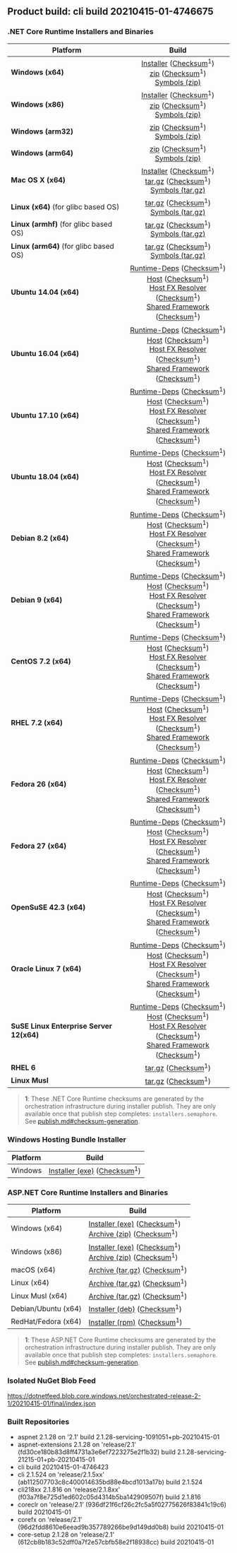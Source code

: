 ## Product build: cli build 20210415-01-4746675

### .NET Core Runtime Installers and Binaries

| Platform | Build |
|---------|:----------:|
| **Windows (x64)**                         | [Installer][win-x64-installer] ([Checksum][win-x64-installer-checksum]<sup>1</sup>)<br>[zip][win-x64-zip]   ([Checksum][win-x64-zip-checksum]<sup>1</sup>)<br>[Symbols (zip)][win-x64-symbols-zip]   |
| **Windows (x86)**                         | [Installer][win-x86-installer] ([Checksum][win-x86-installer-checksum]<sup>1</sup>)<br>[zip][win-x86-zip]   ([Checksum][win-x86-zip-checksum]<sup>1</sup>)<br>[Symbols (zip)][win-x86-symbols-zip]   |
| **Windows (arm32)**                       |                                                                                        [zip][win-arm-zip]   ([Checksum][win-arm-zip-checksum]<sup>1</sup>)<br>[Symbols (zip)][win-arm-symbols-zip]   |
| **Windows (arm64)**                       |                                                                                        [zip][win-arm64-zip] ([Checksum][win-arm64-zip-checksum]<sup>1</sup>)<br>[Symbols (zip)][win-arm64-symbols-zip] |
| **Mac OS X (x64)**                        | [Installer][osx-installer] ([Checksum][osx-installer-checksum]<sup>1</sup>)<br>[tar.gz][osx-targz]          ([Checksum][osx-targz-checksum]<sup>1</sup>)<br>[Symbols (tar.gz)][osx-symbols-targz]       |
| **Linux (x64)** (for glibc based OS)      |                                                                                        [tar.gz][linux-x64-targz] ([Checksum][linux-x64-targz-checksum]<sup>1</sup>)<br>[Symbols (tar.gz)][linux-x64-symbols-targz] |
| **Linux (armhf)** (for glibc based OS)    |                                                                                        [tar.gz][linux-arm-targz] ([Checksum][linux-arm-targz-checksum]<sup>1</sup>)<br>[Symbols (tar.gz)][linux-arm-symbols-targz] |
| **Linux (arm64)** (for glibc based OS)    |                                                                                        [tar.gz][linux-arm64-targz] ([Checksum][linux-arm64-targz-checksum]<sup>1</sup>)<br>[Symbols (tar.gz)][linux-arm64-symbols-targz] |
| **Ubuntu 14.04 (x64)**                    | [Runtime-Deps][ubuntu-14.04-runtime-deps] ([Checksum][ubuntu-14.04-runtime-deps-checksum]<sup>1</sup>)<br>[Host][deb-package-host] ([Checksum][deb-package-host-checksum]<sup>1</sup>)<br>[Host FX Resolver][deb-package-hostfxr] ([Checksum][deb-package-hostfxr-checksum]<sup>1</sup>)<br>[Shared Framework][deb-package-sharedfx] ([Checksum][deb-package-sharedfx-checksum]<sup>1</sup>)<br> |
| **Ubuntu 16.04 (x64)**                    | [Runtime-Deps][ubuntu-16.04-runtime-deps] ([Checksum][ubuntu-16.04-runtime-deps-checksum]<sup>1</sup>)<br>[Host][deb-package-host] ([Checksum][deb-package-host-checksum]<sup>1</sup>)<br>[Host FX Resolver][deb-package-hostfxr] ([Checksum][deb-package-hostfxr-checksum]<sup>1</sup>)<br>[Shared Framework][deb-package-sharedfx] ([Checksum][deb-package-sharedfx-checksum]<sup>1</sup>)<br> |
| **Ubuntu 17.10 (x64)**                    | [Runtime-Deps][ubuntu-17.10-runtime-deps] ([Checksum][ubuntu-17.10-runtime-deps-checksum]<sup>1</sup>)<br>[Host][deb-package-host] ([Checksum][deb-package-host-checksum]<sup>1</sup>)<br>[Host FX Resolver][deb-package-hostfxr] ([Checksum][deb-package-hostfxr-checksum]<sup>1</sup>)<br>[Shared Framework][deb-package-sharedfx] ([Checksum][deb-package-sharedfx-checksum]<sup>1</sup>)<br> |
| **Ubuntu 18.04 (x64)**                    | [Runtime-Deps][ubuntu-18.04-runtime-deps] ([Checksum][ubuntu-18.04-runtime-deps-checksum]<sup>1</sup>)<br>[Host][deb-package-host] ([Checksum][deb-package-host-checksum]<sup>1</sup>)<br>[Host FX Resolver][deb-package-hostfxr] ([Checksum][deb-package-hostfxr-checksum]<sup>1</sup>)<br>[Shared Framework][deb-package-sharedfx] ([Checksum][deb-package-sharedfx-checksum]<sup>1</sup>)<br> |
| **Debian 8.2 (x64)**                      | [Runtime-Deps][debian-8.2-runtime-deps]   ([Checksum][debian-8.2-runtime-deps-checksum]<sup>1</sup>)<br>[Host][deb-package-host] ([Checksum][deb-package-host-checksum]<sup>1</sup>)<br>[Host FX Resolver][deb-package-hostfxr] ([Checksum][deb-package-hostfxr-checksum]<sup>1</sup>)<br>[Shared Framework][deb-package-sharedfx] ([Checksum][deb-package-sharedfx-checksum]<sup>1</sup>)<br> |
| **Debian 9 (x64)**                        | [Runtime-Deps][debian-9-runtime-deps]     ([Checksum][debian-9-runtime-deps-checksum]<sup>1</sup>)<br>[Host][deb-package-host] ([Checksum][deb-package-host-checksum]<sup>1</sup>)<br>[Host FX Resolver][deb-package-hostfxr] ([Checksum][deb-package-hostfxr-checksum]<sup>1</sup>)<br>[Shared Framework][deb-package-sharedfx] ([Checksum][deb-package-sharedfx-checksum]<sup>1</sup>)<br> |
| **CentOS 7.2 (x64)**                      | [Runtime-Deps][centos-7-runtime-deps]      ([Checksum][centos-7-runtime-deps-checksum]<sup>1</sup>)<br>[Host][rpm-package-host] ([Checksum][rpm-package-host-checksum]<sup>1</sup>)<br>[Host FX Resolver][rpm-package-hostfxr]       ([Checksum][rpm-package-hostfxr-checksum]<sup>1</sup>)<br>[Shared Framework][rpm-package-sharedfx]       ([Checksum][rpm-package-sharedfx-checksum]<sup>1</sup>)<br> |
| **RHEL 7.2 (x64)**                        | [Runtime-Deps][rhel-7-runtime-deps]        ([Checksum][rhel-7-runtime-deps-checksum]<sup>1</sup>)<br>[Host][rpm-package-host] ([Checksum][rpm-package-host-checksum]<sup>1</sup>)<br>[Host FX Resolver][rpm-package-hostfxr]       ([Checksum][rpm-package-hostfxr-checksum]<sup>1</sup>)<br>[Shared Framework][rpm-package-sharedfx]       ([Checksum][rpm-package-sharedfx-checksum]<sup>1</sup>)<br> |
| **Fedora 26 (x64)**                       | [Runtime-Deps][fedora-26-runtime-deps]     ([Checksum][fedora-26-runtime-deps-checksum]<sup>1</sup>)<br>[Host][rpm-package-host] ([Checksum][rpm-package-host-checksum]<sup>1</sup>)<br>[Host FX Resolver][rpm-package-hostfxr]       ([Checksum][rpm-package-hostfxr-checksum]<sup>1</sup>)<br>[Shared Framework][rpm-package-sharedfx]       ([Checksum][rpm-package-sharedfx-checksum]<sup>1</sup>)<br> |
| **Fedora 27 (x64)**                       | [Runtime-Deps][fedora-27-runtime-deps]     ([Checksum][fedora-27-runtime-deps-checksum]<sup>1</sup>)<br>[Host][rpm-package-host] ([Checksum][rpm-package-host-checksum]<sup>1</sup>)<br>[Host FX Resolver][rpm-package-hostfxr]       ([Checksum][rpm-package-hostfxr-checksum]<sup>1</sup>)<br>[Shared Framework][rpm-package-sharedfx]       ([Checksum][rpm-package-sharedfx-checksum]<sup>1</sup>)<br> |
| **OpenSuSE 42.3 (x64)**                   | [Runtime-Deps][opensuse-42-runtime-deps]  ([Checksum][opensuse-42-runtime-deps-checksum]<sup>1</sup>)<br>[Host][rpm-package-host] ([Checksum][rpm-package-host-checksum]<sup>1</sup>)<br>[Host FX Resolver][rpm-package-hostfxr]       ([Checksum][rpm-package-hostfxr-checksum]<sup>1</sup>)<br>[Shared Framework][rpm-package-sharedfx]       ([Checksum][rpm-package-sharedfx-checksum]<sup>1</sup>)<br> |
| **Oracle Linux 7 (x64)**                  | [Runtime-Deps][oraclelinux-7-runtime-deps] ([Checksum][oraclelinux-7-runtime-deps-checksum]<sup>1</sup>)<br>[Host][rpm-package-host] ([Checksum][rpm-package-host-checksum]<sup>1</sup>)<br>[Host FX Resolver][rpm-package-hostfxr]       ([Checksum][rpm-package-hostfxr-checksum]<sup>1</sup>)<br>[Shared Framework][rpm-package-sharedfx]       ([Checksum][rpm-package-sharedfx-checksum]<sup>1</sup>)<br> |
| **SuSE Linux Enterprise Server 12(x64)**  | [Runtime-Deps][sles-12-runtime-deps] ([Checksum][sles-12-runtime-deps-checksum]<sup>1</sup>)<br>[Host][rpm-package-host] ([Checksum][rpm-package-host-checksum]<sup>1</sup>)<br>[Host FX Resolver][rpm-package-hostfxr]       ([Checksum][rpm-package-hostfxr-checksum]<sup>1</sup>)<br>[Shared Framework][rpm-package-sharedfx]       ([Checksum][rpm-package-sharedfx-checksum]<sup>1</sup>)<br> |
| **RHEL 6**                                |                                                                                        [tar.gz][rhel-6-targz]                    ([Checksum][rhel-6-targz-checksum]<sup>1</sup>)|
| **Linux Musl**                            |                                                                                        [tar.gz][musl-x64-targz]                ([Checksum][musl-x64-targz-checksum]<sup>1</sup>)|

[win-x64-installer]: https://dotnetfeed.blob.core.windows.net/orchestrated-release-2-1/20210415-01/final/assets/Runtime/2.1.28/dotnet-runtime-2.1.28-win-x64.exe
[win-x64-installer-checksum]: https://dotnetclichecksums.blob.core.windows.net/dotnet/Runtime/2.1.28/dotnet-runtime-2.1.28-win-x64.exe.sha512
[win-x64-zip]: https://dotnetfeed.blob.core.windows.net/orchestrated-release-2-1/20210415-01/final/assets/Runtime/2.1.28/dotnet-runtime-2.1.28-win-x64.zip
[win-x64-zip-checksum]: https://dotnetclichecksums.blob.core.windows.net/dotnet/Runtime/2.1.28/dotnet-runtime-2.1.28-win-x64.zip.sha512
[win-x64-symbols-zip]: https://dotnetfeed.blob.core.windows.net/orchestrated-release-2-1/20210415-01/final/assets/Runtime/2.1.28/dotnet-runtime-symbols-2.1.28-win-x64.zip

[win-x86-installer]: https://dotnetfeed.blob.core.windows.net/orchestrated-release-2-1/20210415-01/final/assets/Runtime/2.1.28/dotnet-runtime-2.1.28-win-x86.exe
[win-x86-installer-checksum]: https://dotnetclichecksums.blob.core.windows.net/dotnet/Runtime/2.1.28/dotnet-runtime-2.1.28-win-x86.exe.sha512
[win-x86-zip]: https://dotnetfeed.blob.core.windows.net/orchestrated-release-2-1/20210415-01/final/assets/Runtime/2.1.28/dotnet-runtime-2.1.28-win-x86.zip
[win-x86-zip-checksum]: https://dotnetclichecksums.blob.core.windows.net/dotnet/Runtime/2.1.28/dotnet-runtime-2.1.28-win-x86.zip.sha512
[win-x86-symbols-zip]: https://dotnetfeed.blob.core.windows.net/orchestrated-release-2-1/20210415-01/final/assets/Runtime/2.1.28/dotnet-runtime-symbols-2.1.28-win-x86.zip

[win-arm-zip]: https://dotnetfeed.blob.core.windows.net/orchestrated-release-2-1/20210415-01/final/assets/Runtime/2.1.28/dotnet-runtime-2.1.28-win-arm.zip
[win-arm-zip-checksum]: https://dotnetclichecksums.blob.core.windows.net/dotnet/Runtime/2.1.28/dotnet-runtime-2.1.28-win-arm.zip.sha512
[win-arm-symbols-zip]: https://dotnetfeed.blob.core.windows.net/orchestrated-release-2-1/20210415-01/final/assets/Runtime/2.1.28/dotnet-runtime-symbols-2.1.28-win-arm.zip

[win-arm64-zip]: https://dotnetfeed.blob.core.windows.net/orchestrated-release-2-1/20210415-01/final/assets/Runtime/2.1.28/dotnet-runtime-2.1.28-win-arm64.zip
[win-arm64-zip-checksum]: https://dotnetclichecksums.blob.core.windows.net/dotnet/Runtime/2.1.28/dotnet-runtime-2.1.28-win-arm64.zip.sha512
[win-arm64-symbols-zip]: https://dotnetfeed.blob.core.windows.net/orchestrated-release-2-1/20210415-01/final/assets/Runtime/2.1.28/dotnet-runtime-symbols-2.1.28-win-arm64.zip

[osx-installer]: https://dotnetfeed.blob.core.windows.net/orchestrated-release-2-1/20210415-01/final/assets/Runtime/2.1.28/dotnet-runtime-2.1.28-osx-x64.pkg
[osx-installer-checksum]: https://dotnetclichecksums.blob.core.windows.net/dotnet/Runtime/2.1.28/dotnet-runtime-2.1.28-osx-x64.pkg.sha512
[osx-targz]: https://dotnetfeed.blob.core.windows.net/orchestrated-release-2-1/20210415-01/final/assets/Runtime/2.1.28/dotnet-runtime-2.1.28-osx-x64.tar.gz
[osx-targz-checksum]: https://dotnetclichecksums.blob.core.windows.net/dotnet/Runtime/2.1.28/dotnet-runtime-2.1.28-osx-x64.tar.gz.sha512
[osx-symbols-targz]: https://dotnetfeed.blob.core.windows.net/orchestrated-release-2-1/20210415-01/final/assets/Runtime/2.1.28/dotnet-runtime-symbols-2.1.28-osx-x64.tar.gz

[linux-x64-targz]: https://dotnetfeed.blob.core.windows.net/orchestrated-release-2-1/20210415-01/final/assets/Runtime/2.1.28/dotnet-runtime-2.1.28-linux-x64.tar.gz
[linux-x64-targz-checksum]: https://dotnetclichecksums.blob.core.windows.net/dotnet/Runtime/2.1.28/dotnet-runtime-2.1.28-linux-x64.tar.gz.sha512
[linux-x64-symbols-targz]: https://dotnetfeed.blob.core.windows.net/orchestrated-release-2-1/20210415-01/final/assets/Runtime/2.1.28/dotnet-runtime-symbols-2.1.28-linux-x64.tar.gz
[linux-arm-targz]: https://dotnetfeed.blob.core.windows.net/orchestrated-release-2-1/20210415-01/final/assets/Runtime/2.1.28/dotnet-runtime-2.1.28-linux-arm.tar.gz
[linux-arm-targz-checksum]: https://dotnetclichecksums.blob.core.windows.net/dotnet/Runtime/2.1.28/dotnet-runtime-2.1.28-linux-arm.tar.gz.sha512
[linux-arm-symbols-targz]: https://dotnetfeed.blob.core.windows.net/orchestrated-release-2-1/20210415-01/final/assets/Runtime/2.1.28/dotnet-runtime-symbols-2.1.28-linux-arm.tar.gz
[linux-arm64-targz]: https://dotnetfeed.blob.core.windows.net/orchestrated-release-2-1/20210415-01/final/assets/Runtime/2.1.28/dotnet-runtime-2.1.28-linux-arm64.tar.gz
[linux-arm64-targz-checksum]: https://dotnetclichecksums.blob.core.windows.net/dotnet/Runtime/2.1.28/dotnet-runtime-2.1.28-linux-arm64.tar.gz.sha512
[linux-arm64-symbols-targz]: https://dotnetfeed.blob.core.windows.net/orchestrated-release-2-1/20210415-01/final/assets/Runtime/2.1.28/dotnet-runtime-symbols-2.1.28-linux-arm64.tar.gz

[ubuntu-14.04-runtime-deps]: https://dotnetfeed.blob.core.windows.net/orchestrated-release-2-1/20210415-01/final/assets/Runtime/2.1.28/dotnet-runtime-deps-2.1.28-ubuntu.14.04-x64.deb
[ubuntu-14.04-runtime-deps-checksum]: https://dotnetclichecksums.blob.core.windows.net/dotnet/Runtime/2.1.28/dotnet-runtime-deps-2.1.28-ubuntu.14.04-x64.deb.sha512

[ubuntu-16.04-runtime-deps]: https://dotnetfeed.blob.core.windows.net/orchestrated-release-2-1/20210415-01/final/assets/Runtime/2.1.28/dotnet-runtime-deps-2.1.28-ubuntu.16.04-x64.deb
[ubuntu-16.04-runtime-deps-checksum]: https://dotnetclichecksums.blob.core.windows.net/dotnet/Runtime/2.1.28/dotnet-runtime-deps-2.1.28-ubuntu.16.04-x64.deb.sha512

[ubuntu-17.10-runtime-deps]: https://dotnetfeed.blob.core.windows.net/orchestrated-release-2-1/20210415-01/final/assets/Runtime/2.1.28/dotnet-runtime-deps-2.1.28-ubuntu.17.10-x64.deb
[ubuntu-17.10-runtime-deps-checksum]: https://dotnetclichecksums.blob.core.windows.net/dotnet/Runtime/2.1.28/dotnet-runtime-deps-2.1.28-ubuntu.17.10-x64.deb.sha512

[ubuntu-18.04-runtime-deps]: https://dotnetfeed.blob.core.windows.net/orchestrated-release-2-1/20210415-01/final/assets/Runtime/2.1.28/dotnet-runtime-deps-2.1.28-ubuntu.18.04-x64.deb
[ubuntu-18.04-runtime-deps-checksum]: https://dotnetclichecksums.blob.core.windows.net/dotnet/Runtime/2.1.28/dotnet-runtime-deps-2.1.28-ubuntu.18.04-x64.deb.sha512

[debian-8.2-runtime-deps]: https://dotnetfeed.blob.core.windows.net/orchestrated-release-2-1/20210415-01/final/assets/Runtime/2.1.28/dotnet-runtime-deps-2.1.28-debian.8-x64.deb
[debian-8.2-runtime-deps-checksum]: https://dotnetclichecksums.blob.core.windows.net/dotnet/Runtime/2.1.28/dotnet-runtime-deps-2.1.28-debian.8-x64.deb.sha512

[debian-9-runtime-deps]: https://dotnetfeed.blob.core.windows.net/orchestrated-release-2-1/20210415-01/final/assets/Runtime/2.1.28/dotnet-runtime-deps-2.1.28-debian.9-x64.deb
[debian-9-runtime-deps-checksum]: https://dotnetclichecksums.blob.core.windows.net/dotnet/Runtime/2.1.28/dotnet-runtime-deps-2.1.28-debian.9-x64.deb.sha512

[centos-7-runtime-deps]: https://dotnetfeed.blob.core.windows.net/orchestrated-release-2-1/20210415-01/final/assets/Runtime/2.1.28/dotnet-runtime-deps-2.1.28-centos.7-x64.rpm
[centos-7-runtime-deps-checksum]: https://dotnetclichecksums.blob.core.windows.net/dotnet/Runtime/2.1.28/dotnet-runtime-deps-2.1.28-centos.7-x64.rpm.sha512

[rhel-7-runtime-deps]: https://dotnetfeed.blob.core.windows.net/orchestrated-release-2-1/20210415-01/final/assets/Runtime/2.1.28/dotnet-runtime-deps-2.1.28-rhel.7-x64.rpm
[rhel-7-runtime-deps-checksum]: https://dotnetclichecksums.blob.core.windows.net/dotnet/Runtime/2.1.28/dotnet-runtime-deps-2.1.28-rhel.7-x64.rpm.sha512

[fedora-26-runtime-deps]: https://dotnetfeed.blob.core.windows.net/orchestrated-release-2-1/20210415-01/final/assets/Runtime/2.1.28/dotnet-runtime-deps-2.1.28-fedora.26-x64.rpm
[fedora-26-runtime-deps-checksum]: https://dotnetclichecksums.blob.core.windows.net/dotnet/Runtime/2.1.28/dotnet-runtime-deps-2.1.28-fedora.26-x64.rpm.sha512

[fedora-27-runtime-deps]: https://dotnetfeed.blob.core.windows.net/orchestrated-release-2-1/20210415-01/final/assets/Runtime/2.1.28/dotnet-runtime-deps-2.1.28-fedora.27-x64.rpm
[fedora-27-runtime-deps-checksum]: https://dotnetclichecksums.blob.core.windows.net/dotnet/Runtime/2.1.28/dotnet-runtime-deps-2.1.28-fedora.27-x64.rpm.sha512

[opensuse-42-runtime-deps]: https://dotnetfeed.blob.core.windows.net/orchestrated-release-2-1/20210415-01/final/assets/Runtime/2.1.28/dotnet-runtime-deps-2.1.28-opensuse.42-x64.rpm
[opensuse-42-runtime-deps-checksum]: https://dotnetclichecksums.blob.core.windows.net/dotnet/Runtime/2.1.28/dotnet-runtime-deps-2.1.28-opensuse.42-x64.rpm.sha512

[oraclelinux-7-runtime-deps]: https://dotnetfeed.blob.core.windows.net/orchestrated-release-2-1/20210415-01/final/assets/Runtime/2.1.28/dotnet-runtime-deps-2.1.28-oraclelinux.7-x64.rpm
[oraclelinux-7-runtime-deps-checksum]: https://dotnetclichecksums.blob.core.windows.net/dotnet/Runtime/2.1.28/dotnet-runtime-deps-2.1.28-oraclelinux.7-x64.rpm.sha512

[sles-12-runtime-deps]: https://dotnetfeed.blob.core.windows.net/orchestrated-release-2-1/20210415-01/final/assets/Runtime/2.1.28/dotnet-runtime-deps-2.1.28-sles.12-x64.rpm
[sles-12-runtime-deps-checksum]: https://dotnetclichecksums.blob.core.windows.net/dotnet/Runtime/2.1.28/dotnet-runtime-deps-2.1.28-sles.12-x64.rpm.sha512

[deb-package-host]: https://dotnetfeed.blob.core.windows.net/orchestrated-release-2-1/20210415-01/final/assets/Runtime/2.1.28/dotnet-host-2.1.28-x64.deb
[deb-package-host-checksum]: https://dotnetclichecksums.blob.core.windows.net/dotnet/Runtime/2.1.28/dotnet-host-2.1.28-x64.deb.sha512
[deb-package-hostfxr]: https://dotnetfeed.blob.core.windows.net/orchestrated-release-2-1/20210415-01/final/assets/Runtime/2.1.28/dotnet-hostfxr-2.1.28-x64.deb
[deb-package-hostfxr-checksum]: https://dotnetclichecksums.blob.core.windows.net/dotnet/Runtime/2.1.28/dotnet-hostfxr-2.1.28-x64.deb.sha512
[deb-package-sharedfx]: https://dotnetfeed.blob.core.windows.net/orchestrated-release-2-1/20210415-01/final/assets/Runtime/2.1.28/dotnet-runtime-2.1.28-x64.deb
[deb-package-sharedfx-checksum]: https://dotnetclichecksums.blob.core.windows.net/dotnet/Runtime/2.1.28/dotnet-runtime-2.1.28-x64.deb.sha512

[rpm-package-host]: https://dotnetfeed.blob.core.windows.net/orchestrated-release-2-1/20210415-01/final/assets/Runtime/2.1.28/dotnet-host-2.1.28-x64.rpm
[rpm-package-host-checksum]: https://dotnetclichecksums.blob.core.windows.net/dotnet/Runtime/2.1.28/dotnet-host-2.1.28-x64.rpm.sha512
[rpm-package-hostfxr]: https://dotnetfeed.blob.core.windows.net/orchestrated-release-2-1/20210415-01/final/assets/Runtime/2.1.28/dotnet-hostfxr-2.1.28-x64.rpm
[rpm-package-hostfxr-checksum]: https://dotnetclichecksums.blob.core.windows.net/dotnet/Runtime/2.1.28/dotnet-hostfxr-2.1.28-x64.rpm.sha512
[rpm-package-sharedfx]: https://dotnetfeed.blob.core.windows.net/orchestrated-release-2-1/20210415-01/final/assets/Runtime/2.1.28/dotnet-runtime-2.1.28-x64.rpm
[rpm-package-sharedfx-checksum]: https://dotnetclichecksums.blob.core.windows.net/dotnet/Runtime/2.1.28/dotnet-runtime-2.1.28-x64.rpm.sha512

[rhel-6-targz]: https://dotnetfeed.blob.core.windows.net/orchestrated-release-2-1/20210415-01/final/assets/Runtime/2.1.28/dotnet-runtime-2.1.28-rhel.6-x64.tar.gz
[rhel-6-targz-checksum]: https://dotnetclichecksums.blob.core.windows.net/dotnet/Runtime/2.1.28/dotnet-runtime-2.1.28-rhel.6-x64.tar.gz.sha512

[musl-x64-targz]: https://dotnetfeed.blob.core.windows.net/orchestrated-release-2-1/20210415-01/final/assets/Runtime/2.1.28/dotnet-runtime-2.1.28-linux-musl-x64.tar.gz
[musl-x64-targz-checksum]: https://dotnetclichecksums.blob.core.windows.net/dotnet/Runtime/2.1.28/dotnet-runtime-2.1.28-linux-musl-x64.tar.gz.sha512

> **1**: These .NET Core Runtime checksums are generated by the orchestration infrastructure during installer publish. They are only available once that publish step completes: `installers.semaphore`. See [publish.md#checksum-generation](https://github.com/dotnet/core-eng/blob/master/Documentation/Orchestrated-Build/Api/publish.md#checksum-generation).


### Windows Hosting Bundle Installer

Platform              | Build
----------------------|---------------------
Windows               | [Installer (exe)][dotnet-hosting-win-exe] ([Checksum][dotnet-hosting-win-exe-checksum]<sup>1</sup>)

[dotnet-hosting-win-exe]: https://dotnetfeed.blob.core.windows.net/orchestrated-release-2-1/20210415-01/final/assets/aspnetcore/Runtime/2.1.28/dotnet-hosting-2.1.28-win.exe
[dotnet-hosting-win-exe-checksum]: https://dotnetclichecksums.blob.core.windows.net/dotnet/aspnetcore/Runtime/2.1.28/dotnet-hosting-2.1.28-win.exe.sha512


### ASP.NET Core Runtime Installers and Binaries

Platform              | Build
----------------------|---------------------
Windows (x64)         | [Installer (exe)][aspnetcore-win-x64-exe] ([Checksum][aspnetcore-win-x64-exe-checksum]<sup>1</sup>)<br>[Archive (zip)][aspnetcore-win-x64-zip] ([Checksum][aspnetcore-win-x64-zip-checksum]<sup>1</sup>)
Windows (x86)         | [Installer (exe)][aspnetcore-win-x86-exe] ([Checksum][aspnetcore-win-x86-exe-checksum]<sup>1</sup>)<br>[Archive (zip)][aspnetcore-win-x86-zip] ([Checksum][aspnetcore-win-x86-zip-checksum]<sup>1</sup>)
macOS (x64)           | [Archive (tar.gz)][aspnetcore-osx-x64-tar] ([Checksum][aspnetcore-osx-x64-tar-checksum]<sup>1</sup>)
Linux (x64)           | [Archive (tar.gz)][aspnetcore-linux-x64-tar] ([Checksum][aspnetcore-linux-x64-tar-checksum]<sup>1</sup>)
Linux Musl (x64)      | [Archive (tar.gz)][aspnetcore-linux-musl-x64-tar] ([Checksum][aspnetcore-linux-musl-x64-tar-checksum]<sup>1</sup>)
Debian/Ubuntu (x64)   | [Installer (deb)][aspnetcore-debian-x64-deb] ([Checksum][aspnetcore-debian-x64-deb-checksum]<sup>1</sup>)
RedHat/Fedora (x64)   | [Installer (rpm)][aspnetcore-redhat-x64-rpm] ([Checksum][aspnetcore-redhat-x64-rpm-checksum]<sup>1</sup>)

[aspnetcore-win-x64-zip]: https://dotnetfeed.blob.core.windows.net/orchestrated-release-2-1/20210415-01/final/assets/aspnetcore/Runtime/2.1.28/aspnetcore-runtime-2.1.28-win-x64.zip
[aspnetcore-win-x64-zip-checksum]: https://dotnetclichecksums.blob.core.windows.net/dotnet/aspnetcore/Runtime/2.1.28/aspnetcore-runtime-2.1.28-win-x64.zip.sha512
[aspnetcore-win-x64-exe]: https://dotnetfeed.blob.core.windows.net/orchestrated-release-2-1/20210415-01/final/assets/aspnetcore/Runtime/2.1.28/aspnetcore-runtime-2.1.28-win-x64.exe
[aspnetcore-win-x64-exe-checksum]: https://dotnetclichecksums.blob.core.windows.net/dotnet/aspnetcore/Runtime/2.1.28/aspnetcore-runtime-2.1.28-win-x64.exe.sha512

[aspnetcore-win-x86-zip]: https://dotnetfeed.blob.core.windows.net/orchestrated-release-2-1/20210415-01/final/assets/aspnetcore/Runtime/2.1.28/aspnetcore-runtime-2.1.28-win-x86.zip
[aspnetcore-win-x86-zip-checksum]: https://dotnetclichecksums.blob.core.windows.net/dotnet/aspnetcore/Runtime/2.1.28/aspnetcore-runtime-2.1.28-win-x86.zip.sha512
[aspnetcore-win-x86-exe]: https://dotnetfeed.blob.core.windows.net/orchestrated-release-2-1/20210415-01/final/assets/aspnetcore/Runtime/2.1.28/aspnetcore-runtime-2.1.28-win-x86.exe
[aspnetcore-win-x86-exe-checksum]: https://dotnetclichecksums.blob.core.windows.net/dotnet/aspnetcore/Runtime/2.1.28/aspnetcore-runtime-2.1.28-win-x86.exe.sha512

[aspnetcore-linux-x64-tar]: https://dotnetfeed.blob.core.windows.net/orchestrated-release-2-1/20210415-01/final/assets/aspnetcore/Runtime/2.1.28/aspnetcore-runtime-2.1.28-linux-x64.tar.gz
[aspnetcore-linux-x64-tar-checksum]: https://dotnetclichecksums.blob.core.windows.net/dotnet/aspnetcore/Runtime/2.1.28/aspnetcore-runtime-2.1.28-linux-x64.tar.gz.sha512

[aspnetcore-linux-musl-x64-tar]: https://dotnetfeed.blob.core.windows.net/orchestrated-release-2-1/20210415-01/final/assets/aspnetcore/Runtime/2.1.28/aspnetcore-runtime-2.1.28-linux-musl-x64.tar.gz
[aspnetcore-linux-musl-x64-tar-checksum]: https://dotnetclichecksums.blob.core.windows.net/dotnet/aspnetcore/Runtime/2.1.28/aspnetcore-runtime-2.1.28-linux-musl-x64.tar.gz.sha512

[aspnetcore-osx-x64-tar]: https://dotnetfeed.blob.core.windows.net/orchestrated-release-2-1/20210415-01/final/assets/aspnetcore/Runtime/2.1.28/aspnetcore-runtime-2.1.28-osx-x64.tar.gz
[aspnetcore-osx-x64-tar-checksum]: https://dotnetclichecksums.blob.core.windows.net/dotnet/aspnetcore/Runtime/2.1.28/aspnetcore-runtime-2.1.28-osx-x64.tar.gz.sha512

[aspnetcore-debian-x64-deb]: https://dotnetfeed.blob.core.windows.net/orchestrated-release-2-1/20210415-01/final/assets/aspnetcore/Runtime/2.1.28/aspnetcore-runtime-2.1.28-x64.deb
[aspnetcore-debian-x64-deb-checksum]: https://dotnetclichecksums.blob.core.windows.net/dotnet/aspnetcore/Runtime/2.1.28/aspnetcore-runtime-2.1.28-x64.deb.sha512

[aspnetcore-redhat-x64-rpm]: https://dotnetfeed.blob.core.windows.net/orchestrated-release-2-1/20210415-01/final/assets/aspnetcore/Runtime/2.1.28/aspnetcore-runtime-2.1.28-x64.rpm
[aspnetcore-redhat-x64-rpm-checksum]: https://dotnetclichecksums.blob.core.windows.net/dotnet/aspnetcore/Runtime/2.1.28/aspnetcore-runtime-2.1.28-x64.rpm.sha512

> **1**: These ASP.NET Core Runtime checksums are generated by the orchestration infrastructure during installer publish. They are only available once that publish step completes: `installers.semaphore`. See [publish.md#checksum-generation](https://github.com/dotnet/core-eng/blob/master/Documentation/Orchestrated-Build/Api/publish.md#checksum-generation).


### Isolated NuGet Blob Feed
https://dotnetfeed.blob.core.windows.net/orchestrated-release-2-1/20210415-01/final/index.json

### Built Repositories
 * aspnet 2.1.28 on '2.1' build 2.1.28-servicing-1091051+pb-20210415-01
 * aspnet-extensions 2.1.28 on 'release/2.1' (fd30ce180b83d8ff4731a3e6ef7223275e2f1b32) build 2.1.28-servicing-21215-01+pb-20210415-01
 * cli build 20210415-01-4746423
 * cli 2.1.524 on 'release/2.1.5xx' (ab112507703c8c400014635bd88e4bcd1013a17b) build 2.1.524
 * cli218xx 2.1.816 on 'release/2.1.8xx' (f03a7f8e725d1ed602c05d4314b5ba142909507f) build 2.1.816
 * coreclr on 'release/2.1' (936df21f6cf26c2fc5a5f02775626f83841c19c6) build 20210415-01
 * corefx on 'release/2.1' (96d2fdd8610e6eead9b357789266be9d149dd0b8) build 20210415-01
 * core-setup 2.1.28 on 'release/2.1' (612cb8b183c52dff0a7f2e57cbfb58e2f18938cc) build 20210415-01
